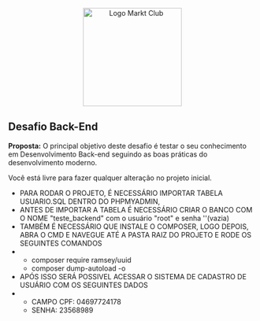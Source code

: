 <p align="center">
  <img src="https://markt.club/images/logo_marktclub.png" width="200" alt="Logo Markt Club">
</p>

## Desafio Back-End

**Proposta:** O principal objetivo deste desafio é testar o seu conhecimento em Desenvolvimento Back-end seguindo as boas práticas do desenvolvimento moderno.

Você está livre para fazer qualquer alteração no projeto inicial.

- PARA RODAR O PROJETO, É NECESSÁRIO IMPORTAR TABELA USUARIO.SQL DENTRO DO PHPMYADMIN,
- ANTES DE IMPORTAR A TABELA É NECESSÁRIO CRIAR O BANCO COM O NOME "teste_backend" com o usuário "root" e senha ''(vazia)
- TAMBÉM É NECESSÁRIO QUE INSTALE O COMPOSER, LOGO DEPOIS, ABRA O CMD E NAVEGUE ATÉ A PASTA RAIZ DO PROJETO E RODE OS SEGUINTES COMANDOS
- - composer require ramsey/uuid
  - composer dump-autoload -o
- APÓS ISSO SERÁ POSSIVEL ACESSAR O SISTEMA DE CADASTRO DE USUÁRIO COM OS SEGUINTES DADOS
- - CAMPO CPF: 04697724178
  - SENHA: 23568989
